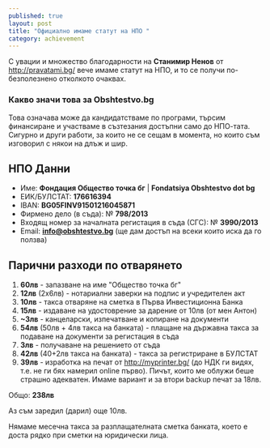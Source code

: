 ```yaml
---
published: true
layout: post
title: "Официално имаме статут на НПО "
category: achievement
---
```


С увации и множество благодарности на **Станимир Ненов** от http://pravatami.bg/ вече имаме статут на НПО, и то се получи по-безполезнено отколкото очаквах.

### Какво значи това за Obshtestvo.bg
Това означава може да кандидатстваме по програми, търсим финансиране и участваме в  съзтезания достъпни само до НПО-тата. Сигурно и други работи, за които не се сещам в момента, но които съм изговорил с някои на длъж и шир.

## НПО Данни
- Име: **Фондация Общество точка бг** | **Fondatsiya Obshtestvo dot bg**
- ЕИК/БУЛСТАТ: **176616394**
- IBAN: **BG05FINV91501216045871**
- Фирмено дело (в съда): № **798/2013**
- Входящ номер за началната регистация в съда (СГС): № **3990/2013**
- Email: **info@obshtestvo.bg** (ще дам достъп на всеки които иска да го ползва)

## Парични разходи по отварянето

1. **60лв** - запазване на име "Общество точка бг"
1. **12лв** (2x6лв) - нотариални заверки на подпис и учредителен акт
1. **10лв** - такса отваряне на сметка в Първа Инвестиционна Банка
1. **15лв** - издаване на удостоврение за дарение от 10лв (от мен Антон) 
1. **~3лв** - канцеларски, изпечатване и копиране на документи
1.  **54лв** (50лв + 4лв такса на банката) - плащане на държавна такса за подаване на документи за регистация в съда
1. **3лв** - получаване на решението от съда
1. **42лв** (40+2лв такса на банката) - такса за регистриране в БУЛСТАТ
1. **39лв** - изработка на печат от http://myprinter.bg/ (до НДК ги видях, т.е. не ги бях намерил online първо). Пичът, които ме облужи беше страшно адекватен. Имаме вариант и за втори backup печат за 18лв.

Общо: **238лв**

Аз съм заредил (дарил) още 10лв.

Нямаме месечна такса за разплащателната сметка банката, което е доста рядко при сметки на юридически лица.